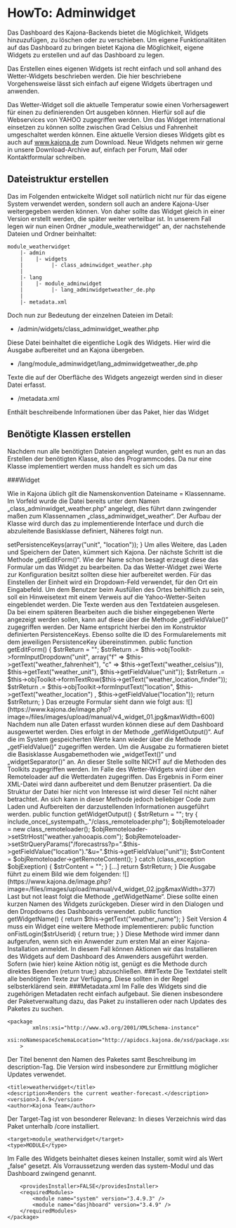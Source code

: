 # HowTo: Adminwidget

Das Dashboard des Kajona-Backends bietet die Möglichkeit, Widgets hinzuzufügen, zu löschen oder zu verschieben. Um eigene Funktionalitäten auf das Dashboard zu bringen bietet Kajona die Möglichkeit, eigene Widgets zu erstellen und auf das Dashboard zu legen.

Das Erstellen eines eigenen Widgets ist recht einfach und soll anhand des Wetter-Widgets beschrieben werden. Die hier beschriebene Vorgehensweise lässt sich einfach auf eigene Widgets übertragen und anwenden.

Das Wetter-Widget soll die aktuelle Temperatur sowie einen Vorhersagewert für einen zu definierenden Ort ausgeben können. Hierfür soll auf die Webservices von YAHOO zugegriffen werden. Um das Widget international einsetzen zu können sollte zwischen Grad Celsius und Fahrenheit umgeschaltet werden können.
Eine aktuelle Version dieses Widgets gibt es auch auf www.kajona.de zum Download.
Neue Widgets nehmen wir gerne in unsere Download-Archive auf, einfach per Forum, Mail oder Kontaktformular schreiben.

## Dateistruktur erstellen

Das im Folgenden entwickelte Widget soll natürlich nicht nur für das eigene System verwendet werden, sondern soll auch an andere Kajona-User weitergegeben werden können. Von daher sollte das Widget gleich in einer Version erstellt werden, die später weiter verteilbar ist.
In unserem Fall legen wir nun einen Ordner „module_weatherwidget“ an, der nachstehende Dateien und Ordner beinhaltet:

	module_weatherwidget
	    |- admin
	    |    |- widgets
	    |         |- class_adminwidget_weather.php
	    |
	    |- lang
	    |    |- module_adminwidget
	    |         |- lang_adminwidgetweather_de.php
	    |
	    |- metadata.xml
	    
	    
Doch nun zur Bedeutung der einzelnen Dateien im Detail:

* /admin/widgets/class_adminwidget_weather.php

Diese Datei beinhaltet die eigentliche Logik des Widgets. Hier wird die Ausgabe aufbereitet und an Kajona übergeben.
* /lang/module_adminwidget/lang_adminwidgetweather_de.php

Texte die auf der Oberfläche des Widgets angezeigt werden sind in dieser Datei erfasst.
* /metadata.xml

Enthält beschreibende Informationen über das Paket, hier das Widget

## Benötigte Klassen erstellen

Nachdem nun alle benötigten Dateien angelegt wurden, geht es nun an das Erstellen der benötigten Klasse, also des Programmcodes.
Da nur eine Klasse implementiert werden muss handelt es sich um das

###Widget

Wie in Kajona üblich gilt die Namenskonvention Dateiname = Klassenname. Im Vorfeld wurde die Datei bereits unter dem Namen „class_adminwidget_weather.php“ angelegt, dies führt dann zwingender maßen zum Klassennamen „class_adminwidget_weather“. Der Aufbau der Klasse wird durch das zu implementierende Interface und durch die abzuleitende Basisklasse definiert, Näheres folgt nun.
<?php
Die nun zu definierende Klasse muss von der Klasse „class_adminwidget“ abgeleitet werden und das Interface „interface_adminwidget“ implementieren.
class class_adminwidget_weather extends class_adminwidget implements interface_adminwidget {
Der Konstruktor der Klasse wird, im Gegensatz zu vielen anderen Klassen, zur Konfiguration des Widgets verwendet. Hier werden die Felder definiert, die später gespeichert werden sollen. Gemäß den Anforderungen sind dies die Werte für die Einheit und den Ort. Diese werden über die Methode „setPersistenceKeys()“ der Basisklasse mitgeteilt.    

    public function __construct() {
        parent::__construct();
        //register the fields to be persisted and loaded
        $this->setPersistenceKeys(array("unit", "location"));
    }
    
Um alles Weitere, das Laden und Speichern der Daten, kümmert sich Kajona.  Der nächste Schritt ist die Methode „getEditForm()“. Wie der Name schon besagt erzeugt diese das Formular um das Widget zu bearbeiten. Da das Wetter-Widget zwei Werte zur Konfiguration besitzt sollten diese hier aufbereitet werden. Für das Einstellen der Einheit wird ein Dropdown-Feld verwendet, für den Ort ein Eingabefeld. Um dem Benutzer beim Ausfüllen des Ortes behilflich zu sein, soll ein Hinweisetext mit einem Verweis auf die Yahoo-Wetter-Seiten eingeblendet werden. Die Texte werden aus den Textdateien ausgelesen. Da bei einem späteren Bearbeiten auch die bisher eingegebenen Werte angezeigt werden sollen, kann auf diese über die Methode „getFieldValue()“ zugegriffen werden. Der Name entspricht hierbei den im Konstruktor definierten PersistenceKeys. Ebenso sollte die ID des Formularelements mit dem jeweiligen PersistenceKey übereinstimmen.

    public function getEditForm() {
       $strReturn = "";
       $strReturn .= $this->objToolkit->formInputDropdown("unit", 
             array("f" => $this->getText("weather_fahrenheit"), 
                    "c" => $this->getText("weather_celsius")), 
             $this->getText("weather_unit"), $this->getFieldValue("unit"));
       $strReturn .= $this->objToolkit->formTextRow($this->getText("weather_location_finder"));
       $strReturn .= $this->objToolkit->formInputText("location", $this->getText("weather_location") , $this->getFieldValue("location"));
        return $strReturn;
    }
    
Das erzeugte Formular sieht dann wie folgt aus:

![](https://www.kajona.de/image.php?image=/files/images/upload/manual/v4_widget_01.jpg&maxWidth=600)

Nachdem nun alle Daten erfasst wurden können diese auf dem Dashboard ausgewertet werden. Dies erfolgt in der Methode „getWidgetOutput()“. Auf die im System gespeicherten Werte kann wieder über die Methode „getFieldValue()“ zugegriffen werden.
 
Um die Ausgabe zu formatieren bietet die Basisklasse Ausgabemethoden wie „widgetText()“ und „widgetSeparator()“ an. An dieser Stelle sollte NICHT auf die Methoden des Toolkits zugegriffen werden.

Im Falle des Wetter-Widgets wird über den Remoteloader auf die Wetterdaten zugegriffen. Das Ergebnis in Form einer XML-Datei wird dann aufbereitet und dem Benutzer präsentiert. Da die Struktur der Datei hier nicht von Interesse ist wird dieser Teil nicht näher betrachtet. An sich kann in dieser Methode jedoch beliebiger Code zum Laden und Aufbereiten der darzustellenden Informationen ausgeführt werden.

    public function getWidgetOutput() {
        $strReturn = "";
        try {
        	include_once(_systempath_."/class_remoteloader.php");
	        $objRemoteloader = new class_remoteloader();
	        $objRemoteloader->setStrHost("weather.yahooapis.com");
	        $objRemoteloader->setStrQueryParams("/forecastrss?p=".$this->getFieldValue("location")."&u=".$this->getFieldValue("unit"));
	        $strContent = $objRemoteloader->getRemoteContent();
        }
        catch (class_exception $objExeption) {
        	$strContent = "";
        }
        [...]
        
        return $strReturn;
    }
    
Die Ausgabe führt zu einem Bild wie dem folgenden:

![](https://www.kajona.de/image.php?image=/files/images/upload/manual/v4_widget_02.jpg&maxWidth=377)


Last but not least folgt die Methode „getWidgetName“. Diese sollte einen kurzen Namen des Widgets zurückgeben. Dieser wird in den Dialogen und den Dropdowns des Dashboards verwendet.    

    public function getWidgetName() {
        return $this->getText("weather_name");
    }
    
Seit Version 4 muss ein Widget eine weitere Methode implementieren:

	public function onFistLogin($strUserid) {
	        return true;
	    }
	}

Diese Methode wird immer dann aufgerufen, wenn sich ein Anwender zum ersten Mal an einer Kajona-Installation anmeldet. In diesem Fall können Aktionen wir das Installieren des Widgets auf dem Dashboard des Anwenders ausgeführt werden. Sofern (wie hier) keine Aktion nötig ist, genügt es die Methode durch direktes Beenden (return true;) abzuschließen.

###Texte
Die Textdatei stellt alle benötigten Texte zur Verfügung. Diese sollten in der Regel selbsterklärend sein. 



###Metadata.xml
Im Falle des Widgets sind die zugehörigen Metadaten recht einfach aufgebaut. Sie dienen insbesondere der Paketverwaltung dazu, das Paket zu installieren oder nach Updates des Paketes zu suchen.

	<?xml version="1.0" encoding="UTF-8"?>
	<package
	        xmlns:xsi="http://www.w3.org/2001/XMLSchema-instance"
	        xsi:noNamespaceSchemaLocation="http://apidocs.kajona.de/xsd/package.xsd"
	    >
	    
Der Titel benennt den Namen des Paketes samt Beschreibung im description-Tag. Die Version wird insbesondere zur Ermittlung möglicher Updates verwendet.

    <title>weatherwidget</title>
    <description>Renders the current weather-forecast.</description>
    <version>3.4.9</version>
    <author>Kajona Team</author>
    
Der Target-Tag ist von besonderer Relevanz: In dieses Verzeichnis wird das Paket unterhalb /core installiert.

    <target>module_weatherwidget</target>
    <type>MODULE</type>
    
Im Falle des Widgets beinhaltet dieses keinen Installer, somit wird als Wert „false“ gesetzt. Als Vorraussetzung werden das system-Modul und das Dashboard zwingend genannt.

	    <providesInstaller>FALSE</providesInstaller>
	    <requiredModules>
	        <module name="system" version="3.4.9.3" />
	        <module name="dasjhboard" version="3.4.9" />
	    </requiredModules>
	</package>